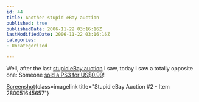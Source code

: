 ```yaml
---
id: 44
title: Another stupid eBay auction
published: true
publishedDate: 2006-11-22 03:16:16Z
lastModifiedDate: 2006-11-22 03:16:16Z
categories:
- Uncategorized

---
```


Well, after the last [stupid eBay auction](http://www.daniel15.com/blog/2006/11/21/stupidest-ebay-auction-ever/) I saw, today I saw a totally opposite one: Someone [sold a PS3 for US$0.99](http://cgi.ebay.com.au/Playstation-3-PS3-60-GB-Console-Free-2yr-WARRANTY_W0QQitemZ280051645657QQihZ018QQcategoryZ62054QQrdZ1QQcmdZViewItem)!

[Screenshot](http://www.daniel15.com/blog/wp-content/uploads/2006/11/stupid-ebay-2.png){class=imagelink title="Stupid eBay Auction #2 - Item 280051645657"}

